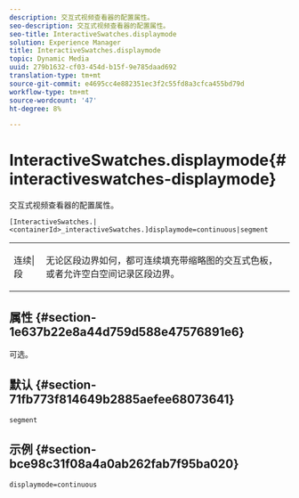 ```yaml
---
description: 交互式视频查看器的配置属性。
seo-description: 交互式视频查看器的配置属性。
seo-title: InteractiveSwatches.displaymode
solution: Experience Manager
title: InteractiveSwatches.displaymode
topic: Dynamic Media
uuid: 279b1632-cf03-454d-b15f-9e785daad692
translation-type: tm+mt
source-git-commit: e4695cc4e882351ec3f2c55fd8a3cfca455bd79d
workflow-type: tm+mt
source-wordcount: '47'
ht-degree: 8%

---
```



# InteractiveSwatches.displaymode{#interactiveswatches-displaymode}

交互式视频查看器的配置属性。

`[InteractiveSwatches.|<containerId>_interactiveSwatches.]displaymode=continuous|segment`

<table id="table_441553CD34C94A58A9D7CBF772DEDDB6"> 
 <tbody> 
  <tr> 
   <td colname="col1"> <p> <span class="codeph"> 连续|段</span> </p> </td> 
   <td colname="col2"> <p> 无论区段边界如何，都可连续填充带缩略图的交互式色板，或者允许空白空间记录区段边界。 </p> </td> 
  </tr> 
 </tbody> 
</table>

## 属性 {#section-1e637b22e8a44d759d588e47576891e6}

可选。

## 默认 {#section-71fb773f814649b2885aefee68073641}

`segment`

## 示例 {#section-bce98c31f08a4a0ab262fab7f95ba020}

```
displaymode=continuous
```

